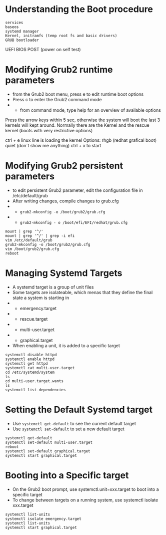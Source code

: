 # Understanding the Boot procedure
    services
    baseos
    systemd manager
    Kernel, initramfs (temp root fs and basic drivers)
    GRUB bootloader
UEFI    BIOS
POST  (power on self test)

# Modifying Grub2 runtime parameters
- from the Grub2 boot menu, press e to edit runtime boot options
- Press c to enter the Grub2 command mode
- - from command mode, type help for an overview of available options

Press the arrow keys within 5 sec, otherwise the system will boot
the last 3 kernels will kept around.
Normally there are the Kernel and the rescue kernel (boots with very restrictive options)

ctrl + e
linux line is loading the kernel 
Options: rhgb (redhat grafical boot) quiet (don´t show me anything)
ctrl + x to start

# Modifying Grub2 persistent parameters
- to edit persistent Grub2 parameter, edit the configuration file in /etc/default/grub
- After writing changes, compile changes to grub.cfg
- - `grub2-mkconfig -o /boot/grub2/grub.cfg`
- - `grub2-mkconfig - o /boot/efi/EFI/redhat/grub.cfg`

```
mount | grep '^/'
mount | grep '^/' | grep -i efi
vim /etc/default/grub
grub2-mkconfig -o /boot/grub2/grub.cfg
vim /boot/grub2/grub.cfg
reboot
```

# Managing Systemd Targets
- A systemd target is a group of unit files
- Some targets are isolateable, which menas that they define the final state a system is starting in
- - emergency.target
- - rescue.target
- - multi-user.target
- - graphical.target
- When enabling a unit, it is added to a specific target

```
systemctl disable httpd
systemctl enable httpd
systemctl get httpd
systemctl cat multi-user.target
cd /etc/systemd/system
ls
cd multi-user.target.wants
ls
systemctl list-dependencies
```

# Setting the Default Systemd target
 - Use `systemctl get-default` to see the current default target
 - Use `systemctl set-default` to set a new default target

 ```
 systemctl get-default
 systemctl set-default multi-user.target
 reboot
 systemctl set-default graphical.target
 systemctl start graphical.target
 ```

 # Booting into a Specific target
 - On the Grub2 boot prompt, use systemctl.unit=xxx.target to boot into a specific target
 - To change between targets on a running system, use systemctl isolate xxx.target

 ```
 systemctl list-units
 systemctl isolate emergency.target
 systemctl list-units
 systemctl start graphical.target
 ```

